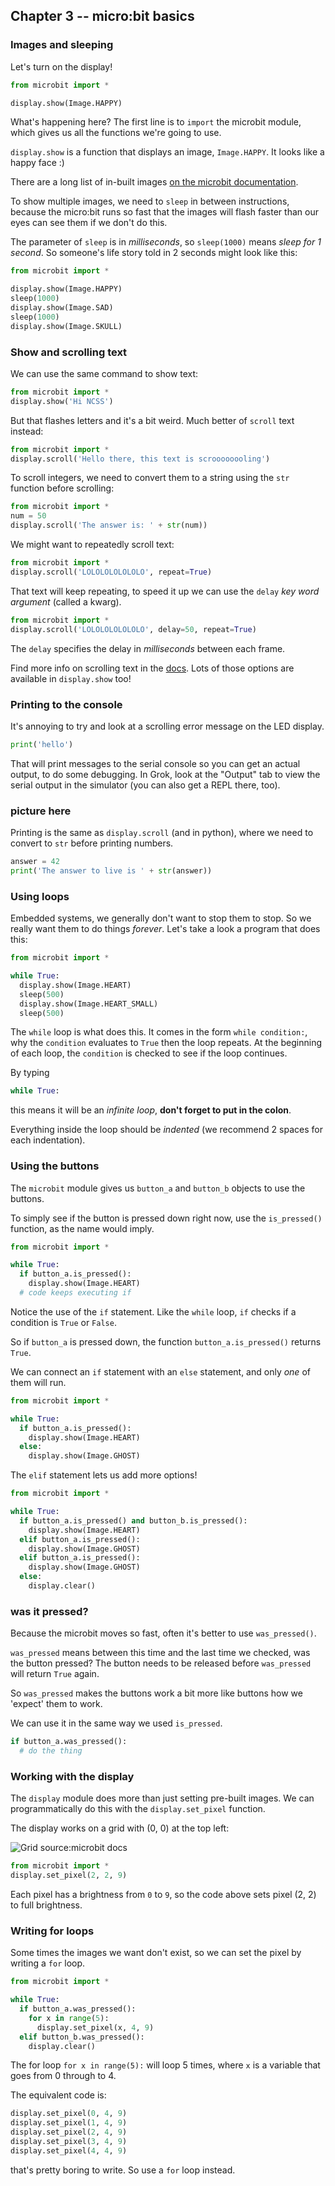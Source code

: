 ## Chapter 3 -- micro:bit basics

### Images and sleeping

Let's turn on the display!

```python
from microbit import *

display.show(Image.HAPPY)
```

What's happening here? The first line is to `import` the microbit module, which gives us all the functions we're going to use.

`display.show` is a function that displays an image, `Image.HAPPY`. It looks like a happy face :)

There are a long list of in-built images [on the microbit documentation](https://microbit-micropython.readthedocs.io/en/latest/tutorials/images.html).

To show multiple images, we need to `sleep` in between instructions, because the micro:bit runs so fast that the images will flash faster than our eyes can see them if we don't do this.

The parameter of `sleep` is in *milliseconds*, so `sleep(1000)` means *sleep for 1 second*. So someone's life story told in 2 seconds might look like this:

```python
from microbit import *

display.show(Image.HAPPY)
sleep(1000)
display.show(Image.SAD)
sleep(1000)
display.show(Image.SKULL)
```

### Show and scrolling text

We can use the same command to show text:

```python
from microbit import *
display.show('Hi NCSS')
```

But that flashes letters and it's a bit weird. Much better of `scroll` text instead:

```python
from microbit import *
display.scroll('Hello there, this text is scroooooooling')
```

To scroll integers, we need to convert them to a string using the `str` function before scrolling:

```python
from microbit import *
num = 50
display.scroll('The answer is: ' + str(num))
```

We might want to repeatedly scroll text:

```python
from microbit import *
display.scroll('LOLOLOLOLOLOLO', repeat=True)
```

That text will keep repeating, to speed it up we can use the `delay` *key word argument* (called a kwarg).

```python
from microbit import *
display.scroll('LOLOLOLOLOLOLO', delay=50, repeat=True)
```

The `delay` specifies the delay in *milliseconds* between each frame.

Find more info on scrolling text in the [docs](https://microbit-micropython.readthedocs.io/en/latest/display.html?highlight=scroll#microbit.display.scroll). Lots of those options are available in `display.show` too!

### Printing to the console

It's annoying to try and look at a scrolling error message on the LED display.

```python
print('hello')
```

That will print messages to the serial console so you can get an actual output, to do some debugging. In Grok, look at the "Output" tab to view the serial output in the simulator (you can also get a REPL there, too).

### picture here

Printing is the same as `display.scroll` (and in python), where we need to convert to `str` before printing numbers.

```python
answer = 42
print('The answer to live is ' + str(answer))
```

### Using loops

Embedded systems, we generally don't want to stop them to stop. So we really want them to do things *forever*. Let's take a look a program that does this:

```python
from microbit import *

while True:
  display.show(Image.HEART)
  sleep(500)
  display.show(Image.HEART_SMALL)
  sleep(500)
```

The `while` loop is what does this. It comes in the form `while condition:`, why the `condition` evaluates to `True` then the loop repeats. At the beginning of each loop, the `condition` is checked to see if the loop continues.

By typing
```python
while True:
```
this means it will be an *infinite loop*, **don't forget to put in the colon**.

Everything inside the loop should be *indented* (we recommend 2 spaces for each indentation).

### Using the buttons

The `microbit` module gives us `button_a` and `button_b` objects to use the buttons.

To simply see if the button is pressed down right now, use the `is_pressed()` function, as the name would imply.

```python
from microbit import *

while True:
  if button_a.is_pressed():
    display.show(Image.HEART)
  # code keeps executing if
```

Notice the use of the `if` statement. Like the `while` loop, `if` checks if a condition is `True` or `False`.

So if `button_a` is pressed down, the function `button_a.is_pressed()` returns `True`.

We can connect an `if` statement with an `else` statement, and only *one* of them will run.

```python
from microbit import *

while True:
  if button_a.is_pressed():
    display.show(Image.HEART)
  else:
    display.show(Image.GHOST)
```

The `elif` statement lets us add more options!

```python
from microbit import *

while True:
  if button_a.is_pressed() and button_b.is_pressed():
    display.show(Image.HEART)
  elif button_a.is_pressed():
    display.show(Image.GHOST)
  elif button_a.is_pressed():
    display.show(Image.GHOST)
  else:
    display.clear()
```

### was it pressed?

Because the microbit moves so fast, often it's better to use `was_pressed()`.

`was_pressed` means between this time and the last time we checked, was the button pressed? The button needs to be released before `was_pressed` will return `True` again.

So `was_pressed` makes the buttons work a bit more like buttons how we 'expect' them to work.

We can use it in the same way we used `is_pressed`.

```python
if button_a.was_pressed():
  # do the thing
```

### Working with the display

The `display` module does more than just setting pre-built images. We can programmatically do this with the `display.set_pixel` function.

The display works on a grid with (0, 0) at the top left:

![Grid source:microbit docs](https://microbit-micropython.readthedocs.io/en/latest/_images/happy.png)

```python
from microbit import *
display.set_pixel(2, 2, 9)
```

Each pixel has a brightness from `0` to `9`, so the code above sets pixel (2, 2) to full brightness.

### Writing for loops

Some times the images we want don't exist, so we can set the pixel by writing a `for` loop.

```python
from microbit import *

while True:
  if button_a.was_pressed():
    for x in range(5):
      display.set_pixel(x, 4, 9)
  elif button_b.was_pressed():
    display.clear()
```
The for loop `for x in range(5):` will loop 5 times, where `x` is a variable that goes from 0 through to 4.

The equivalent code is:

```python
display.set_pixel(0, 4, 9)
display.set_pixel(1, 4, 9)
display.set_pixel(2, 4, 9)
display.set_pixel(3, 4, 9)
display.set_pixel(4, 4, 9)
```

that's pretty boring to write. So use a `for` loop instead.
